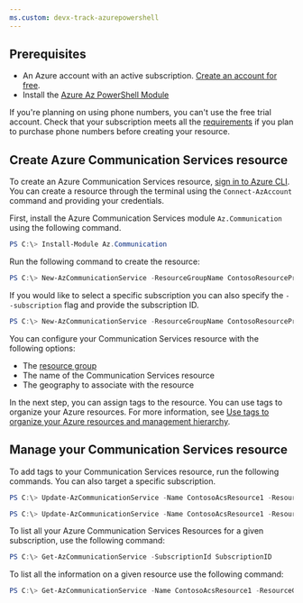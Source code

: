 ```yaml
---
ms.custom: devx-track-azurepowershell
---
```

## Prerequisites

- An Azure account with an active subscription. [Create an account for free](https://azure.microsoft.com/free/dotnet/).
- Install the [Azure Az PowerShell Module](/powershell/azure/)

If you're planning on using phone numbers, you can't use the free trial account. Check that your subscription meets all the [requirements](../../concepts/telephony/plan-solution.md) if you plan to purchase phone numbers before creating your resource. 

## Create Azure Communication Services resource

To create an Azure Communication Services resource, [sign in to Azure CLI](/cli/azure/authenticate-azure-cli). You can create a resource through the terminal using the ```Connect-AzAccount``` command and providing your credentials.

First, install the Azure Communication Services module ```Az.Communication``` using the following command.

```PowerShell
PS C:\> Install-Module Az.Communication
```

Run the following command to create the resource:

```PowerShell
PS C:\> New-AzCommunicationService -ResourceGroupName ContosoResourceProvider1 -Name ContosoAcsResource1 -DataLocation UnitedStates -Location Global
```

If you would like to select a specific subscription you can also specify the ```--subscription``` flag and provide the subscription ID.
```PowerShell
PS C:\> New-AzCommunicationService -ResourceGroupName ContosoResourceProvider1 -Name ContosoAcsResource1 -DataLocation UnitedStates -Location Global -SubscriptionId SubscriptionID
```

You can configure your Communication Services resource with the following options:

* The [resource group](../../../azure-resource-manager/management/manage-resource-groups-powershell.md)
* The name of the Communication Services resource
* The geography to associate with the resource

In the next step, you can assign tags to the resource. You can use tags to organize your Azure resources. For more information, see [Use tags to organize your Azure resources and management hierarchy](../../../azure-resource-manager/management/tag-resources.md).

## Manage your Communication Services resource

To add tags to your Communication Services resource, run the following commands. You can also target a specific subscription.

```PowerShell
PS C:\> Update-AzCommunicationService -Name ContosoAcsResource1 -ResourceGroupName ContosoResourceProvider1 -Tag @{ExampleKey1="ExampleValue1"}

PS C:\> Update-AzCommunicationService -Name ContosoAcsResource1 -ResourceGroupName ContosoResourceProvider1 -Tag @{ExampleKey1="ExampleValue1"} -SubscriptionId SubscriptionID
```

To list all your Azure Communication Services Resources for a given subscription, use the following command:

```PowerShell
PS C:\> Get-AzCommunicationService -SubscriptionId SubscriptionID
```

To list all the information on a given resource use the following command:

```PowerShell
PS C:\> Get-AzCommunicationService -Name ContosoAcsResource1 -ResourceGroupName ContosoResourceProvider1
```
